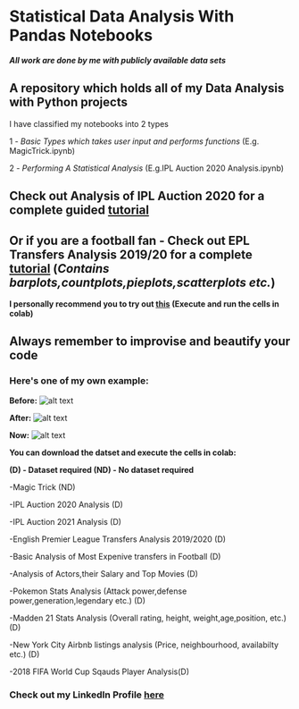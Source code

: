 # Statistical Data Analysis With Pandas Notebooks

***All work are done by me with publicly available data sets***

## A repository which holds all of my Data Analysis with Python projects
 
I have classified my notebooks into 2 types

1 - *Basic Types which takes user input and performs functions* (E.g. MagicTrick.ipynb)

2 - *Performing A Statistical Analysis* (E.g.IPL Auction 2020 Analysis.ipynb)

## Check out Analysis of IPL Auction 2020 for a complete guided [tutorial](https://github.com/Thesavagecoder7784/PythonNotebooks/blob/master/Analysis%20of%20IPL%20Auction%202020.ipynb)
## Or if you are a football fan - Check out EPL Transfers Analysis 2019/20 for a complete [tutorial](https://github.com/Thesavagecoder7784/Statistical-Data-Analysis-With-Pandas/blob/master/English%20Premier%20League%20Transfers%20Analysis%202019-20.ipynb) (***Contains barplots,countplots,pieplots,scatterplots etc.***)

**I personally recommend you to try out [this](https://colab.research.google.com/drive/1JJSTd0jVsw_Wa82gsexqUCPT9ErfDT0W?usp=sharing)
(Execute and run the cells in colab)**

## Always remember to improvise and beautify your code

### Here's one of my own example:

**Before:**
![alt text](https://github.com/Thesavagecoder7784/images/blob/master/Number%20of%20players%20in%20each%20position%20IPL%20Auction%20Before.PNG)

**After:**
![alt text](https://github.com/Thesavagecoder7784/images/blob/master/Number%20of%20players%20in%20each%20position%20IPL%20Auction%20After.PNG)

**Now:**
![alt text](https://github.com/Thesavagecoder7784/images/blob/master/Number%20of%20players%20in%20each%20position%20IPL%20Auction%20Now.PNG)

**You can download the datset and execute the cells in colab:**

**(D) - Dataset required  (ND) - No dataset required**

-Magic Trick (ND)
 
-IPL Auction 2020 Analysis (D)

-IPL Auction 2021 Analysis (D)
  
-English Premier League Transfers Analysis 2019/2020 (D)
  
-Basic Analysis of Most Expenive transfers in Football (D)
  
-Analysis of Actors,their Salary and Top Movies (D)

-Pokemon Stats Analysis (Attack power,defense power,generation,legendary etc.) (D)

-Madden 21 Stats Analysis (Overall rating, height, weight,age,position, etc.) (D)

-New York City Airbnb listings analysis (Price, neighbourhood, availabilty etc.) (D)

-2018 FIFA World Cup Sqauds Player Analysis(D)

### Check out my LinkedIn Profile [here](https://www.linkedin.com/in/prabhat-palraj-237719172/)

